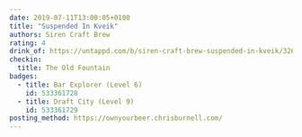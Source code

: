 ```yaml
---
date: 2019-07-11T13:00:05+0100
title: "Suspended In Kveik"
authors: Siren Craft Brew
rating: 4
drink_of: https://untappd.com/b/siren-craft-brew-suspended-in-kveik/3267633
checkin:
  title: The Old Fountain
badges:
  - title: Bar Explorer (Level 6)
    id: 533361728
  - title: Draft City (Level 9)
    id: 533361729
posting_method: https://ownyourbeer.chrisburnell.com/
---
```

